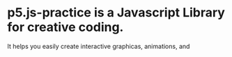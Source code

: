 # p5.js-practice is a Javascript Library for creative coding.

It helps you easily create interactive graphicas, animations, 
and 